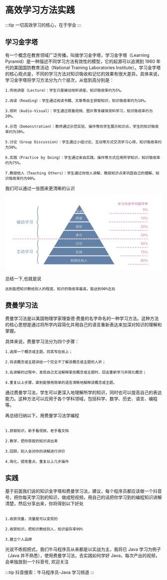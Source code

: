 # 高效学习方法实践

:::tip
一切高效学习的核心，在于学会
:::

## 学习金字塔

有一个概念在教育领域广泛传播，叫做学习金字塔，学习金字塔（Learning Pyramid）是一种描述不同学习方法有效性的模型，它的起源可以追溯到 1960 年代的美国国防教育活动（National Training Laboratories Institute）。学习金字塔的核心观点是，不同的学习方法对知识吸收和记忆的效果有很大差异。具体来说，学习金字塔将学习方法分为六个层次，从低到高分别是：

```
1.传统讲座（Lecture）：学生只是被动地听讲座，知识吸收率约为5%。

2.阅读（Reading）：学生通过阅读书籍、文章等自主获取知识，知识吸收率约为10%。

3.视听（Audio-Visual）：学生通过观看视频、图片等多媒体资料学习，知识吸收率约为20%。

4.示范（Demonstration）：教师通过示范实验、操作等向学生展示知识点，学生的知识吸收率约为30%。

5.讨论（Group Discussion）：学生通过小组讨论、互动等方式交流学习心得，知识吸收率约为50%。

6.实践（Practice by Doing）：学生通过亲自实践、操作等方式应用所学知识，知识吸收率约为75%。

7.教授他人（Teaching Others）：学生通过向他人讲解、教授知识点来巩固自己的理解，知识吸收率约为90%。
```

我们可以通过一张图来更清晰的认识

![](img/2023-06-13-10-30-31.png)

总结一下,也就是说

```
达到能把知识教给别人的程度，知识的吸收率最高，能达到90%左右
```

## 费曼学习法

费曼学习法是以美国物理学家理查德·费曼的名字命名的一种学习方法。这种方法的核心思想是通过将所学内容简化并用自己的语言重新表达来加深对知识的理解和掌握。

具体来说，费曼学习法分为四个步骤：

```
1.选择一个概念或主题，将其写在纸上；

2.将该概念或主题讲给一个完全不了解该概念或主题的人听；

3.在讲解的过程中，发现自己无法解释某些概念或主题时，回去重新学习并简化概念；

4.重复以上步骤，直到能够用简单的语言清晰地解释该概念或主题。
```

通过费曼学习法，学生可以更深入地理解所学的知识，同时也可以提高自己的表达能力。这种方法可以应用于各个学科领域，包括科学、数学、历史、语言、编程等。

再总结归纳以下，用费曼学习法学编程

```

1.获取知识，新手看视频，老手看文档

2.教学，把你获取的知识讲出来

3.回顾，别人会对你的讲解进行评价

4.简化，提炼重点，重复以上几步操作

```

## 实践

基于前面我们说的知识金字塔和费曼学习法，建议，每个程序员都应该做一个抖音号，把你每天学习到的知识，做成短视频，用自己的话把你学习到的编程知识讲解清楚，然后分享出来，你将得到以下好处

```

1.收获流量，流量是可以变现的

2.收获知识，把知识教给别人，知识留存率90%

3.建立个人品牌

```

光说不练假把式，我们牛马程序员从来都是以实战为主，我将已 Java 学习为例子（Java 并不熟悉），使用费曼学习法，去实践如何学好 Java，每次产出的视频，会单独放到一个抖音号, 欢迎关注

:::tip
抖音搜索：牛马程序员-Java 学习频道
:::
